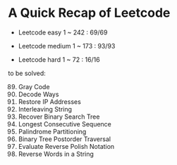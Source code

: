 # A Quick Recap of Leetcode

- Leetcode easy 1 ~ 242 : 69/69

- Leetcode medium 1 ~ 173 : 93/93

- Leetcode hard 1 ~ 72 : 16/16

to be solved:

89. Gray Code
91. Decode Ways
93. Restore IP Addresses
97. Interleaving String
99. Recover Binary Search Tree
128. Longest Consecutive Sequence
131. Palindrome Partitioning
145. Binary Tree Postorder Traversal
150. Evaluate Reverse Polish Notation
151. Reverse Words in a String
